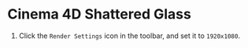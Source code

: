 # Cinema 4D Shattered Glass

1. Click the `Render Settings` icon in the toolbar, and set it to `1920x1080`.
